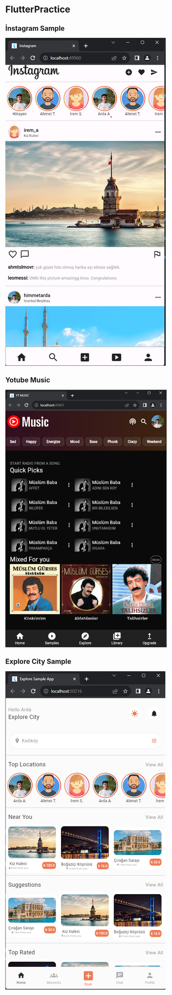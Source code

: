# FlutterPractice

## İnstagram Sample

![Alt text](image.png)

## Yotube Music

![Alt text](image-1.png)

## Explore City Sample

![Alt text](image-2.png)
